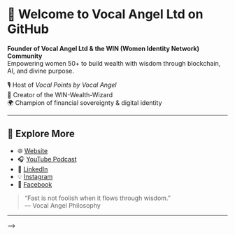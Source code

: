 # 👑 Welcome to Vocal Angel Ltd on GitHub

**Founder of Vocal Angel Ltd & the WIN (Women Identity Network) Community**  
Empowering women 50+ to build wealth with wisdom through blockchain, AI, and divine purpose.

🎙 Host of *Vocal Points by Vocal Angel*  
💫 Creator of the WIN-Wealth-Wizard  
🌍 Champion of financial sovereignty & digital identity  

---

## 🔗 Explore More
- 🌐 [Website](https://www.vocalangelrefire.com)
- 🎧 [YouTube Podcast](https://www.youtube.com/@vocalangelid)
- 📘 [LinkedIn](https://www.linkedin.com/in/barbara-angela-miller-80747429/)
- 💡 [Instagram](https://www.instagram.com/vocalangelid)
- 📘 [Facebook](https://www.facebook.com/vocalangelltd)

> “Fast is not foolish when it flows through wisdom.”  
> — Vocal Angel Philosophy

---

-->
